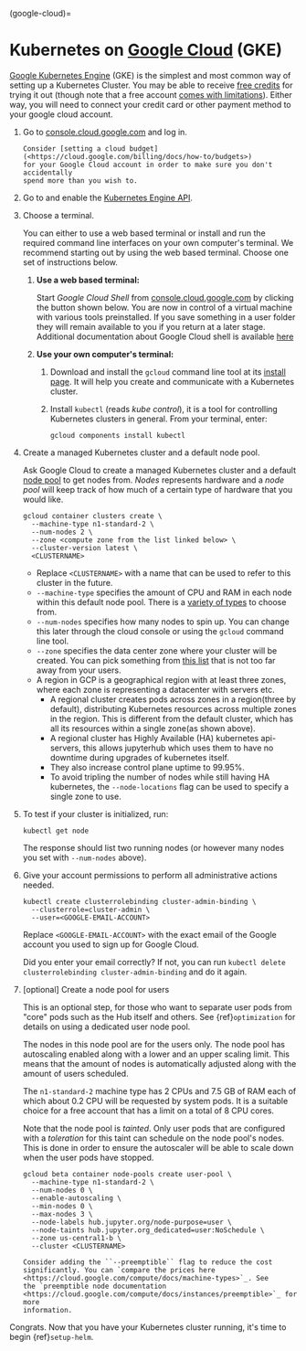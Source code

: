 (google-cloud)=

# Kubernetes on [Google Cloud](<https://cloud.google.com/>) (GKE)

[Google Kubernetes Engine](<https://cloud.google.com/kubernetes-engine/>)
(GKE) is the simplest and most common way of setting
up a Kubernetes Cluster. You may be able to receive [free credits](<https://cloud.google.com/free/>) for trying it out (though note that a
free account [comes with limitations](<https://cloud.google.com/free/docs/gcp-free-tier#free-tier-usage-limits>)).
Either way, you will need to connect your credit card or other payment method to
your google cloud account.

1. Go to [console.cloud.google.com](<https://console.cloud.google.com>) and log in.

   ```{note}
   Consider [setting a cloud budget](<https://cloud.google.com/billing/docs/how-to/budgets>)
   for your Google Cloud account in order to make sure you don't accidentally
   spend more than you wish to.
   ```
2. Go to and enable the [Kubernetes Engine API](<https://console.cloud.google.com/apis/api/container.googleapis.com/overview>).
3. Choose a terminal.

   You can either to use a web based terminal or install and run the required
   command line interfaces on your own computer's terminal. We recommend
   starting out by using the web based terminal. Choose one set of instructions
   below.

   1. **Use a web based terminal:**

      Start *Google Cloud Shell* from [console.cloud.google.com](<https://console.cloud.google.com>) by clicking the button shown below.
      You are now in control of a virtual machine with various tools
      preinstalled. If you save something in a user folder they will remain
      available to you if you return at a later stage. Additional documentation
      about Google Cloud shell is available [here](<https://cloud.google.com/shell/docs/>)
   2. **Use your own computer's terminal:**

      1. Download and install the `gcloud` command line tool at its [install
         page](<https://cloud.google.com/sdk/install>). It will help you
         create and communicate with a Kubernetes cluster.
      2. Install `kubectl` (reads *kube control*), it is a tool for controlling
         Kubernetes clusters in general. From your terminal, enter:

         ```
         gcloud components install kubectl
         ```
4. Create a managed Kubernetes cluster and a default node pool.

   Ask Google Cloud to create a managed Kubernetes cluster and a default [node
   pool](<https://cloud.google.com/kubernetes-engine/docs/concepts/node-pools>)
   to get nodes from. *Nodes* represents hardware and a *node pool* will
   keep track of how much of a certain type of hardware that you would like.

   ```
   gcloud container clusters create \
     --machine-type n1-standard-2 \
     --num-nodes 2 \
     --zone <compute zone from the list linked below> \
     --cluster-version latest \
     <CLUSTERNAME>
   ```

   * Replace `<CLUSTERNAME>` with a name that can be used to refer to this cluster
     in the future.
   * `--machine-type` specifies the amount of CPU and RAM in each node within
     this default node pool. There is a [variety of types](<https://cloud.google.com/compute/docs/machine-types>) to choose from.
   * `--num-nodes` specifies how many nodes to spin up. You can change this
     later through the cloud console or using the `gcloud` command line tool.
   * `--zone` specifies the data center zone where your cluster will be created.
     You can pick something from [this list](<https://cloud.google.com/compute/docs/regions-zones/#available>)
     that is not too far away from your users.
   * A region in GCP is a geographical region with at least three zones, where each zone is representing a datacenter with servers etc.
     * A regional cluster creates pods across zones in a region(three by default), distributing Kubernetes resources across multiple zones in the region. This is different from the default cluster, which has all its resources within a single zone(as shown above).
     * A regional cluster has Highly Available (HA) kubernetes api-servers, this allows jupyterhub which uses them to have no downtime during upgrades of kubernetes itself.
     * They also increase control plane uptime to 99.95%.
     * To avoid tripling the number of nodes while still having HA kubernetes, the `--node-locations` flag can be used to specify a single zone to use.
5. To test if your cluster is initialized, run:

   ```
   kubectl get node
   ```

   The response should list two running nodes (or however many nodes you
   set with `--num-nodes` above).
6. Give your account permissions to perform all administrative actions needed.

   ```
   kubectl create clusterrolebinding cluster-admin-binding \
     --clusterrole=cluster-admin \
     --user=<GOOGLE-EMAIL-ACCOUNT>
   ```

   Replace `<GOOGLE-EMAIL-ACCOUNT>` with the exact email of the Google account
   you used to sign up for Google Cloud.

   Did you enter your email correctly? If not, you can run `kubectl delete
   clusterrolebinding cluster-admin-binding` and do it again.
7. [optional] Create a node pool for users

   This is an optional step, for those who want to separate
   user pods from "core" pods such as the Hub itself and others.
   See {ref}`optimization` for details on using a dedicated user node pool.

   The nodes in this node pool are for the users only. The node pool has
   autoscaling enabled along with a lower and an upper scaling limit. This
   means that the amount of nodes is automatically adjusted along with the
   amount of users scheduled.

   The `n1-standard-2` machine type has 2 CPUs and 7.5 GB of RAM each of which
   about 0.2 CPU will be requested by system pods. It is a suitable choice for a
   free account that has a limit on a total of 8 CPU cores.

   Note that the node pool is *tainted*. Only user pods that are configured
   with a *toleration* for this taint can schedule on the node pool's nodes.
   This is done in order to ensure the autoscaler will be able to scale down
   when the user pods have stopped.

   ```
   gcloud beta container node-pools create user-pool \
     --machine-type n1-standard-2 \
     --num-nodes 0 \
     --enable-autoscaling \
     --min-nodes 0 \
     --max-nodes 3 \
     --node-labels hub.jupyter.org/node-purpose=user \
     --node-taints hub.jupyter.org_dedicated=user:NoSchedule \
     --zone us-central1-b \
     --cluster <CLUSTERNAME>
   ```

   <!---
   preemptible node recommendation not included
   pending handling of evictions in jupyterhub/kubespawner#223
   -->
   ```{note}
   Consider adding the ``--preemptible`` flag to reduce the cost
   significantly. You can `compare the prices here
   <https://cloud.google.com/compute/docs/machine-types>`_. See
   the `preemptible node documentation
   <https://cloud.google.com/compute/docs/instances/preemptible>`_ for more
   information.
   ```

Congrats. Now that you have your Kubernetes cluster running, it's time to
begin {ref}`setup-helm`.

